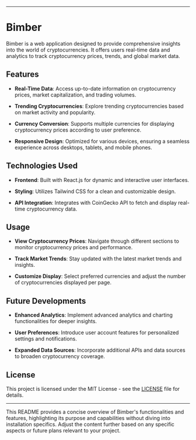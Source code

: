 

---

# Bimber

Bimber is a web application designed to provide comprehensive insights into the world of cryptocurrencies. It offers users real-time data and analytics to track cryptocurrency prices, trends, and global market data.

## Features

- **Real-Time Data**: Access up-to-date information on cryptocurrency prices, market capitalization, and trading volumes.
  
- **Trending Cryptocurrencies**: Explore trending cryptocurrencies based on market activity and popularity.
  
- **Currency Conversion**: Supports multiple currencies for displaying cryptocurrency prices according to user preference.
  
- **Responsive Design**: Optimized for various devices, ensuring a seamless experience across desktops, tablets, and mobile phones.

## Technologies Used

- **Frontend**: Built with React.js for dynamic and interactive user interfaces.
  
- **Styling**: Utilizes Tailwind CSS for a clean and customizable design.
  
- **API Integration**: Integrates with CoinGecko API to fetch and display real-time cryptocurrency data.

## Usage

- **View Cryptocurrency Prices**: Navigate through different sections to monitor cryptocurrency prices and performance.
  
- **Track Market Trends**: Stay updated with the latest market trends and insights.
  
- **Customize Display**: Select preferred currencies and adjust the number of cryptocurrencies displayed per page.

## Future Developments

- **Enhanced Analytics**: Implement advanced analytics and charting functionalities for deeper insights.
  
- **User Preferences**: Introduce user account features for personalized settings and notifications.
  
- **Expanded Data Sources**: Incorporate additional APIs and data sources to broaden cryptocurrency coverage.

## License

This project is licensed under the MIT License - see the [LICENSE](./LICENSE) file for details.

---

This README provides a concise overview of Bimber's functionalities and features, highlighting its purpose and capabilities without diving into installation specifics. Adjust the content further based on any specific aspects or future plans relevant to your project.